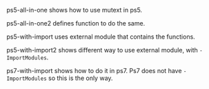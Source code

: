 ps5-all-in-one shows how to use mutext in ps5.

ps5-all-in-one2 defines function to do the same.

ps5-with-import uses external module that contains the functions.

ps5-with-import2 shows different way to use external module, with `-ImportModules`.

ps7-with-import shows how to do it in ps7. Ps7 does not have `-ImportModules` so this is the only way.